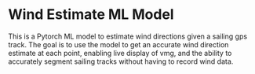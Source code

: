 # Wind Estimate ML Model
This is a Pytorch ML model to estimate wind directions given a sailing gps track. 
The goal is to use the model to get an accurate wind direction estimate at each point,
enabling live display of vmg, and the ability to accurately segment sailing tracks without having to record wind data.
